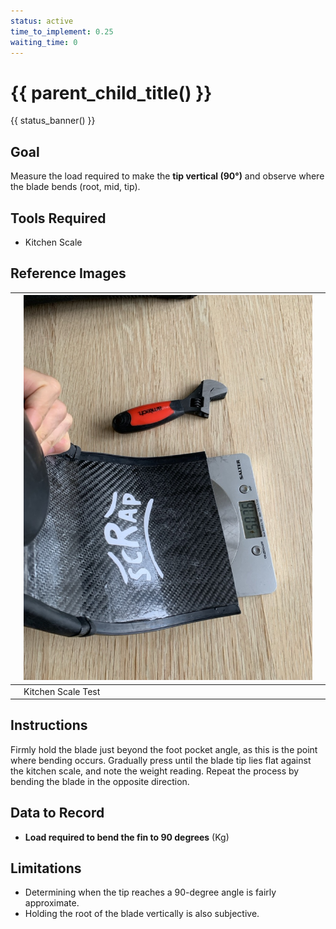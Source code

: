 ```yaml
---
status: active
time_to_implement: 0.25
waiting_time: 0
---
```

# {{ parent_child_title() }}
{{ status_banner() }}

## Goal
Measure the load required to make the **tip vertical (90°)** and observe where the blade bends (root, mid, tip).

## Tools Required
- Kitchen Scale 

## Reference Images

|  | ![Kitchen Scale Test](t_kitchen_scale.jpeg) |  |
|--|---------------------------------------------|--|
|  | Kitchen Scale Test                          |  |

## Instructions

Firmly hold the blade just beyond the foot pocket angle, as this is the point where bending occurs. Gradually press
until the blade tip lies flat against the kitchen scale, and note the weight reading. Repeat the process by bending the
blade in the opposite direction.

## Data to Record
- **Load required to bend the fin to 90 degrees** (Kg)

## Limitations

- Determining when the tip reaches a 90-degree angle is fairly approximate.
- Holding the root of the blade vertically is also subjective.

